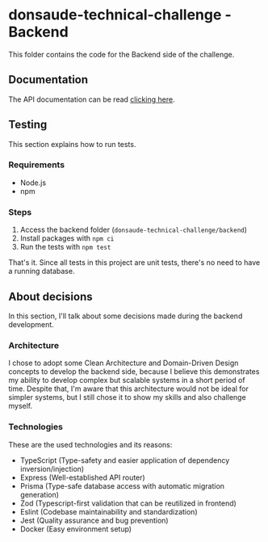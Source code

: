 # donsaude-technical-challenge - Backend

This folder contains the code for the Backend side of the challenge.

## Documentation
The API documentation can be read [clicking here](./DOCS.md).

## Testing
This section explains how to run tests.

### Requirements
- Node.js
- npm

### Steps
1. Access the backend folder (`donsaude-technical-challenge/backend`)
2. Install packages with `npm ci`
3. Run the tests with `npm test`

That's it. Since all tests in this project are unit tests, there's no need to have a running database.

## About decisions
In this section, I'll talk about some decisions made during the backend development.

### Architecture
I chose to adopt some Clean Architecture and Domain-Driven Design concepts to develop the backend side, because I believe this demonstrates my ability to develop complex but scalable systems in a short period of time. Despite that, I'm aware that this architecture would not be ideal for simpler systems, but I still chose it to show my skills and also challenge myself.

### Technologies
These are the used technologies and its reasons:

- TypeScript (Type-safety and easier application of dependency inversion/injection)
- Express (Well-established API router)
- Prisma (Type-safe database access with automatic migration generation)
- Zod (Typescript-first validation that can be reutilized in frontend)
- Eslint (Codebase maintainability and standardization)
- Jest (Quality assurance and bug prevention)
- Docker (Easy environment setup)

